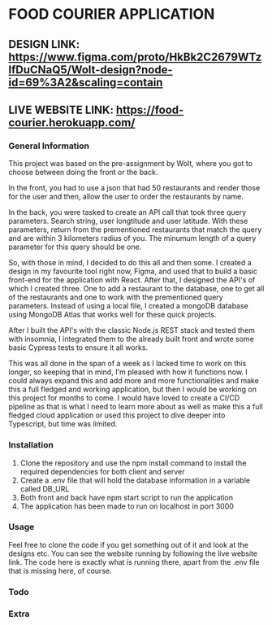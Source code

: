 # FOOD COURIER APPLICATION

## DESIGN LINK: https://www.figma.com/proto/HkBk2C2679WTzlfDuCNaQ5/Wolt-design?node-id=69%3A2&scaling=contain
## LIVE WEBSITE LINK: https://food-courier.herokuapp.com/

### General Information
This project was based on the pre-assignment by Wolt, where you got to choose between doing the front or the back.

In the front, you had to use a json that had 50 restaurants and render those for the user and then, allow the user
to order the restaurants by name.

In the back, you were tasked to create an API call that took three query parameters. Search string, user longtitude and user latitude.
With these parameters, return from the prementioned restaurants that match the query and are within 3 kilometers radius of you. 
The minumum length of a query parameter for this query should be one.

So, with those in mind, I decided to do this all and then some. I created a design in my favourite tool right now, Figma, and used that
to build a basic front-end for the application with React. After that, I designed the API's of which I created three. One to add a restaurant to the database, one to get all of the restaurants and one to work with the prementioned query parameters. Instead of using a local file, I created
a mongoDB database using MongoDB Atlas that works well for these quick projects.

After I built the API's with the classic Node.js REST stack and tested them with insomnia, I integrated them to the already built front and wrote some basic Cypress tests to ensure it all works.

This was all done in the span of a week as I lacked time to work on this longer, so keeping that in mind, I'm pleased with how it functions now.
I could always expand this and add more and more functionalities and make this a full fledged and working application, but then I would be
working on this project for months to come. I would have loved to create a CI/CD pipeline as that is what I need to learn more about as well as make this a full fledged cloud application or used this project to dive deeper into Typescript, but time was limited.

### Installation
1. Clone the repository and use the npm install command to install the required dependencies for both client and server
2. Create a .env file that will hold the database information in a variable called DB_URL
3. Both front and back have npm start script to run the application
4. The application has been made to run on localhost in port 3000

### Usage

Feel free to clone the code if you get something out of it and look at the designs etc. You can see the website running by following the live website link. The code here is exactly what is running there, apart from the .env file that is missing here, of course.

### Todo

### Extra

